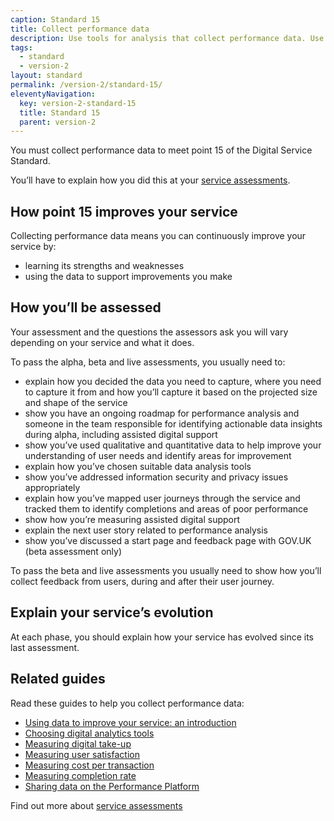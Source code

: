 ```yaml
---
caption: Standard 15
title: Collect performance data
description: Use tools for analysis that collect performance data. Use this data to analyse the success of the service and to translate this into features and tasks for the next phase of development.
tags:
  - standard
  - version-2
layout: standard
permalink: /version-2/standard-15/
eleventyNavigation:
  key: version-2-standard-15
  title: Standard 15
  parent: version-2
---
```


You must collect performance data to meet point 15 of the Digital Service Standard.

You’ll have to explain how you did this at your [service assessments](https://www.gov.uk/service-manual/service-assessments/how-service-assessments-work).

## How point 15 improves your service

Collecting performance data means you can continuously improve your service by:

- learning its strengths and weaknesses
- using the data to support improvements you make

## How you’ll be assessed

Your assessment and the questions the assessors ask you will vary depending on your service and what it does.

To pass the alpha, beta and live assessments, you usually need to:

- explain how you decided the data you need to capture, where you need to capture it from and how you’ll capture it based on the projected size and shape of the service
- show you have an ongoing roadmap for performance analysis and someone in the team responsible for identifying actionable data insights during alpha, including assisted digital support
- show you’ve used qualitative and quantitative data to help improve your understanding of user needs and identify areas for improvement
- explain how you’ve chosen suitable data analysis tools
- show you’ve addressed information security and privacy issues appropriately
- explain how you’ve mapped user journeys through the service and tracked them to identify completions and areas of poor performance
- show how you’re measuring assisted digital support
- explain the next user story related to performance analysis
- show you’ve discussed a start page and feedback page with GOV.UK (beta assessment only)

To pass the beta and live assessments you usually need to show how you’ll collect feedback from users, during and after their user journey.

## Explain your service’s evolution

At each phase, you should explain how your service has evolved since its last assessment.

## Related guides

Read these guides to help you collect performance data:

- [Using data to improve your service: an introduction](https://www.gov.uk/service-manual/measuring-success/using-data-to-improve-your-service-an-introduction)
- [Choosing digital analytics tools](https://www.gov.uk/service-manual/measuring-success/choosing-digital-analytics-tools)
- [Measuring digital take-up](https://www.gov.uk/service-manual/measuring-success/measuring-digital-take-up)
- [Measuring user satisfaction](https://www.gov.uk/service-manual/measuring-success/measuring-user-satisfaction)
- [Measuring cost per transaction](https://www.gov.uk/service-manual/measuring-success/measuring-cost-per-transaction)
- [Measuring completion rate](https://www.gov.uk/service-manual/measuring-success/measuring-completion-rate)
- [Sharing data on the Performance Platform](https://www.gov.uk/service-manual/measuring-success/sharing-your-data-with-the-performance-platform)

Find out more about [service assessments](https://www.gov.uk/service-manual/service-assessments)
